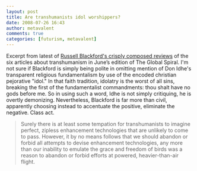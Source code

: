 ```yaml
---
layout: post
title: Are transhumanists idol worshippers?
date: 2008-07-26 16:43
author: metavalent
comments: true
categories: [futurism, metavalent]
---
```

Excerpt from latest of <a href="http://ieet.org/index.php/IEET/more/blackford20080629/">Russell Blackford's crisply composed reviews</a> of the six articles about transhumanism in June’s edition of The Global Spiral. I'm not sure if Blackford is simply being polite in omitting mention of Don Idhe's transparent religious fundamentalism by use of the encoded christian pejorative "idol." In that faith tradition, idolatry is the worst of all sins, breaking the first of the fundamentalist commandments: thou shalt have no gods before me. So in using such a word, Idhe is not simply critiquing, he is overtly demonizing. Nevertheless, Blackford is far more than civil, apparently choosing instead to accentuate the positive, eliminate the negative. Class act.<blockquote>Surely there is at least some tempation for transhumanists to imagine perfect, zipless enhancement technologies that are unlikely to come to pass. However, it by no means follows that we should abandon or forbid all attempts to devise enhancement technologies, any more than our inability to emulate the grace and freedom of birds was a reason to abandon or forbid efforts at powered, heavier-than-air flight.</blockquote>
